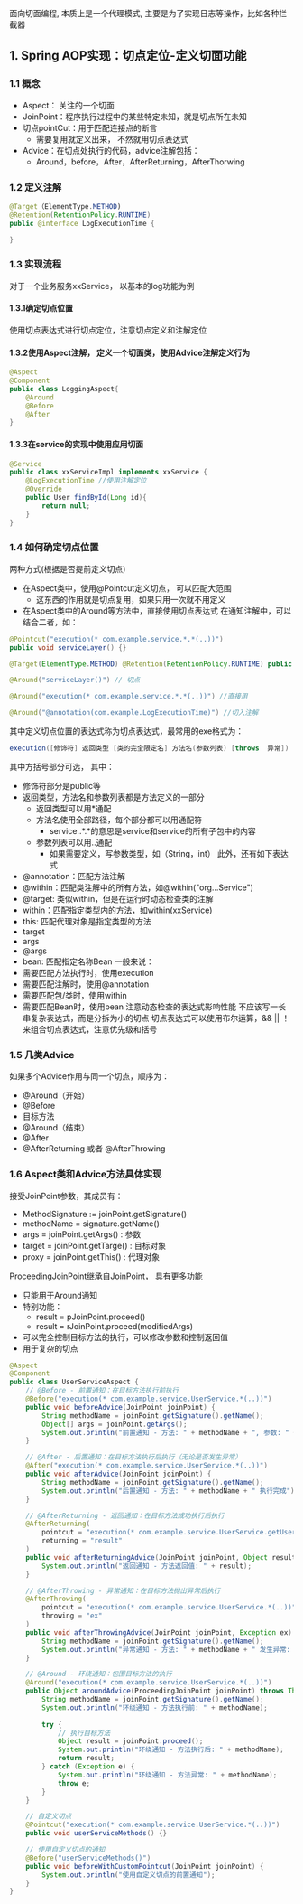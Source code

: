 面向切面编程, 本质上是一个代理模式, 主要是为了实现日志等操作，比如各种拦截器


## 1. Spring AOP实现：切点定位-定义切面功能

### 1.1 概念
- Aspect： 关注的一个切面
- JoinPoint：程序执行过程中的某些特定未知，就是切点所在未知
- 切点pointCut：用于匹配连接点的断言
	- 需要复用就定义出来， 不然就用切点表达式
- Advice：在切点处执行的代码，advice注解包括：
	- Around，before，After，AfterReturning，AfterThorwing
### 1.2 定义注解
```java
@Target（ElementType.METHOD)
@Retention(RetentionPolicy.RUNTIME)
public @interface LogExecutionTime {

}
```
### 1.3 实现流程
对于一个业务服务xxService， 以基本的log功能为例

#### 1.3.1确定切点位置
使用切点表达式进行切点定位，注意切点定义和注解定位
#### 1.3.2使用Aspect注解， 定义一个切面类，使用Advice注解定义行为
```java
@Aspect
@Component
public class LoggingAspect{
	@Around
	@Before
	@After
}
```
#### 1.3.3在service的实现中使用应用切面
```java
@Service
public class xxServiceImpl implements xxService {
	@LogExecutionTime //使用注解定位
	@Override
	public User findById(Long id){
		return null;
	}
}
```

### 1.4 如何确定切点位置
两种方式(根据是否提前定义切点)
- 在Aspect类中，使用@Pointcut定义切点， 可以匹配大范围
	- 这东西的作用就是切点复用，如果只用一次就不用定义
- 在Aspect类中的Around等方法中，直接使用切点表达式
在通知注解中，可以结合二者，如：
```java
@Pointcut("execution(* com.example.service.*.*(..))")
public void serviceLayer() {}

@Target(ElementType.METHOD) @Retention(RetentionPolicy.RUNTIME) public @interface LogExecutionTime {}

@Around("serviceLayer()") // 切点

@Around("execution(* com.example.service.*.*(..))") //直接用

@Around("@annotation(com.example.LogExecutionTime)") //切入注解
```
其中定义切点位置的表达式称为切点表达式，最常用的exe格式为：
```java
execution([修饰符] 返回类型 [类的完全限定名] 方法名(参数列表) [throws  异常])
```
其中方括号部分可选， 其中：
- 修饰符部分是public等
- 返回类型，方法名和参数列表都是方法定义的一部分
	- 返回类型可以用\*通配
	- 方法名使用全部路径，每个部分都可以用通配符
		- service..\*.\*的意思是service和service的所有子包中的内容
	- 参数列表可以用..通配
		- 如果需要定义，写参数类型，如（String，int）
此外，还有如下表达式
- @annotation：匹配方法注解
- @within：匹配类注解中的所有方法，如@within("org...Service")
- @target: 类似within，但是在运行时动态检查类的注解
- within：匹配指定类型内的方法，如within(xxService)
- this: 匹配代理对象是指定类型的方法
- target
- args
- @args
- bean: 匹配指定名称Bean
一般来说：
- 需要匹配方法执行时，使用execution
- 需要匹配注解时，使用@annotation
- 需要匹配包/类时，使用within
- 需要匹配Bean时，使用bean
注意动态检查的表达式影响性能
不应该写一长串复杂表达式，而是分拆为小的切点
切点表达式可以使用布尔运算，&& || ！来组合切点表达式，注意优先级和括号
### 1.5 几类Advice
如果多个Advice作用与同一个切点，顺序为：
- @Around（开始）
- @Before
- 目标方法
- @Around（结束）
- @After
- @AfterReturning 或者 @AfterThrowing
### 1.6 Aspect类和Advice方法具体实现
接受JoinPoint参数，其成员有：
- MethodSignature := joinPoint.getSignature()
- methodName = signature.getName()
- args = joinPoint.getArgs() : 参数 
- target = joinPoint.getTarge() : 目标对象
- proxy = joinPoint.getThis() :  代理对象

ProceedingJoinPoint继承自JoinPoint， 具有更多功能
- 只能用于Around通知
- 特别功能：
	- result = pJoinPoint.proceed()
	- result = rJoinPoint.proceed(modifiedArgs)
- 可以完全控制目标方法的执行，可以修改参数和控制返回值
- 用于复杂的切点
```java
@Aspect
@Component
public class UserServiceAspect {
    // @Before - 前置通知：在目标方法执行前执行
    @Before("execution(* com.example.service.UserService.*(..))")
    public void beforeAdvice(JoinPoint joinPoint) {
        String methodName = joinPoint.getSignature().getName();
        Object[] args = joinPoint.getArgs();
        System.out.println("前置通知 - 方法: " + methodName + ", 参数: " + Arrays.toString(args));
    }

    // @After - 后置通知：在目标方法执行后执行（无论是否发生异常）
    @After("execution(* com.example.service.UserService.*(..))")
    public void afterAdvice(JoinPoint joinPoint) {
        String methodName = joinPoint.getSignature().getName();
        System.out.println("后置通知 - 方法: " + methodName + " 执行完成");
    }

    // @AfterReturning - 返回通知：在目标方法成功执行后执行
    @AfterReturning(
        pointcut = "execution(* com.example.service.UserService.getUserInfo(..))",
        returning = "result"
    )
    public void afterReturningAdvice(JoinPoint joinPoint, Object result) {
        System.out.println("返回通知 - 方法返回值: " + result);
    }

    // @AfterThrowing - 异常通知：在目标方法抛出异常后执行
    @AfterThrowing(
        pointcut = "execution(* com.example.service.UserService.*(..))",
        throwing = "ex"
    )
    public void afterThrowingAdvice(JoinPoint joinPoint, Exception ex) {
        String methodName = joinPoint.getSignature().getName();
        System.out.println("异常通知 - 方法: " + methodName + " 发生异常: " + ex.getMessage());
    }

    // @Around - 环绕通知：包围目标方法的执行
    @Around("execution(* com.example.service.UserService.*(..))")
    public Object aroundAdvice(ProceedingJoinPoint joinPoint) throws Throwable {
        String methodName = joinPoint.getSignature().getName();
        System.out.println("环绕通知 - 方法执行前: " + methodName);
        
        try {
            // 执行目标方法
            Object result = joinPoint.proceed();
            System.out.println("环绕通知 - 方法执行后: " + methodName);
            return result;
        } catch (Exception e) {
            System.out.println("环绕通知 - 方法异常: " + methodName);
            throw e;
        }
    }

    // 自定义切点
    @Pointcut("execution(* com.example.service.UserService.*(..))")
    public void userServiceMethods() {}

    // 使用自定义切点的通知
    @Before("userServiceMethods()")
    public void beforeWithCustomPointcut(JoinPoint joinPoint) {
        System.out.println("使用自定义切点的前置通知");
    }
}
```